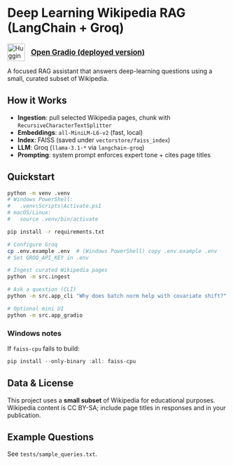 

# Deep Learning Wikipedia RAG (LangChain + Groq)


<div align="left">
	<img src="https://huggingface.co/front/assets/huggingface_logo-noborder.svg" alt="Hugging Face Logo" height="40" style="vertical-align:middle; margin-right:10px;"/>
	<a href="https://huggingface.co/spaces/SosiSis/Deep-Learning-Wikipedia-RAG" style="font-size:1.2em; vertical-align:middle;"><b>Open Gradio (deployed version)</b></a>
</div>

A focused RAG assistant that answers deep-learning questions using a small, curated subset of Wikipedia.

## How it Works
- **Ingestion**: pull selected Wikipedia pages, chunk with `RecursiveCharacterTextSplitter`
- **Embeddings**: `all-MiniLM-L6-v2` (fast, local)
- **Index**: FAISS (saved under `vectorstore/faiss_index`)
- **LLM**: Groq (`llama-3.1-*` via `langchain-groq`)
- **Prompting**: system prompt enforces expert tone + cites page titles

## Quickstart
```bash
python -m venv .venv
# Windows PowerShell:
#   .venv\Scripts\Activate.ps1
# macOS/Linux:
#   source .venv/bin/activate

pip install -r requirements.txt

# Configure Groq
cp .env.example .env  # (Windows PowerShell) copy .env.example .env
# Set GROQ_API_KEY in .env

# Ingest curated Wikipedia pages
python -m src.ingest

# Ask a question (CLI)
python -m src.app_cli "Why does batch norm help with covariate shift?"

# Optional mini UI
python -m src.app_gradio


```

### Windows notes
If `faiss-cpu` fails to build:
```powershell
pip install --only-binary :all: faiss-cpu
```

## Data & License
This project uses a **small subset** of Wikipedia for educational purposes. Wikipedia content is CC BY-SA; include page titles in responses and in your publication.

## Example Questions
See `tests/sample_queries.txt`.
